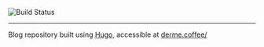 ![Build Status](https://gitlab.com/pages/hugo/badges/master/build.svg)

---

Blog repository built using [Hugo](https://gohugo.io), accessible at [derme.coffee/](https://derme.coffee/)
